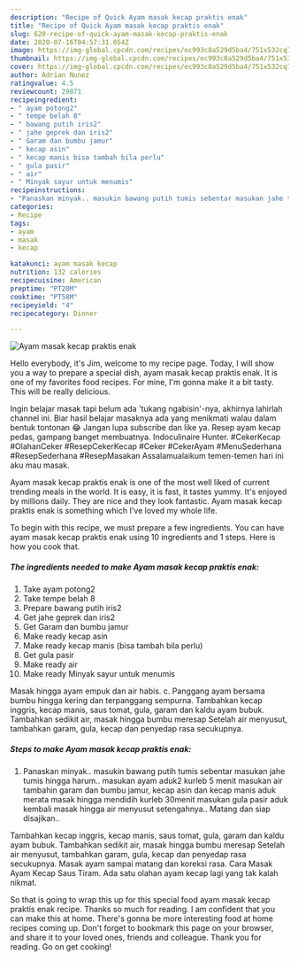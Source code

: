 ```yaml
---
description: "Recipe of Quick Ayam masak kecap praktis enak"
title: "Recipe of Quick Ayam masak kecap praktis enak"
slug: 620-recipe-of-quick-ayam-masak-kecap-praktis-enak
date: 2020-07-16T04:57:31.054Z
image: https://img-global.cpcdn.com/recipes/ec993c8a529d5ba4/751x532cq70/ayam-masak-kecap-praktis-enak-foto-resep-utama.jpg
thumbnail: https://img-global.cpcdn.com/recipes/ec993c8a529d5ba4/751x532cq70/ayam-masak-kecap-praktis-enak-foto-resep-utama.jpg
cover: https://img-global.cpcdn.com/recipes/ec993c8a529d5ba4/751x532cq70/ayam-masak-kecap-praktis-enak-foto-resep-utama.jpg
author: Adrian Nunez
ratingvalue: 4.5
reviewcount: 29871
recipeingredient:
- " ayam potong2"
- " tempe belah 8"
- " bawang putih iris2"
- " jahe geprek dan iris2"
- " Garam dan bumbu jamur"
- " kecap asin"
- " kecap manis bisa tambah bila perlu"
- " gula pasir"
- " air"
- " Minyak sayur untuk menumis"
recipeinstructions:
- "Panaskan minyak.. masukin bawang putih tumis sebentar masukan jahe tumis hingga harum.. masukan ayam aduk2 kurleb 5 menit masukan air tambahin garam dan bumbu jamur, kecap asin dan kecap manis aduk merata masak hingga mendidih kurleb 30menit masukan gula pasir aduk kembali masak hingga air menyusut setengahnya.. Matang dan siap disajikan.."
categories:
- Recipe
tags:
- ayam
- masak
- kecap

katakunci: ayam masak kecap 
nutrition: 132 calories
recipecuisine: American
preptime: "PT20M"
cooktime: "PT58M"
recipeyield: "4"
recipecategory: Dinner

---
```



![Ayam masak kecap praktis enak](https://img-global.cpcdn.com/recipes/ec993c8a529d5ba4/751x532cq70/ayam-masak-kecap-praktis-enak-foto-resep-utama.jpg)

Hello everybody, it's Jim, welcome to my recipe page. Today, I will show you a way to prepare a special dish, ayam masak kecap praktis enak. It is one of my favorites food recipes. For mine, I'm gonna make it a bit tasty. This will be really delicious.

Ingin belajar masak tapi belum ada &#39;tukang ngabisin&#39;-nya, akhirnya lahirlah channel ini. Biar hasil belajar masaknya ada yang menikmati walau dalam bentuk tontonan 😂 Jangan lupa subscribe dan like ya. Resep ayam kecap pedas, gampang banget membuatnya. Indoculinaire Hunter. #CekerKecap #OlahanCeker #ResepCekerKecap #Ceker #CekerAyam #MenuSederhana #ResepSederhana #ResepMasakan Assalamualaikum temen-temen hari ini aku mau masak.

Ayam masak kecap praktis enak is one of the most well liked of current trending meals in the world. It is easy, it is fast, it tastes yummy. It's enjoyed by millions daily. They are nice and they look fantastic. Ayam masak kecap praktis enak is something which I've loved my whole life.


To begin with this recipe, we must prepare a few ingredients. You can have ayam masak kecap praktis enak using 10 ingredients and 1 steps. Here is how you cook that.

<!--inarticleads1-->

##### The ingredients needed to make Ayam masak kecap praktis enak:

1. Take  ayam potong2
1. Take  tempe belah 8
1. Prepare  bawang putih iris2
1. Get  jahe geprek dan iris2
1. Get  Garam dan bumbu jamur
1. Make ready  kecap asin
1. Make ready  kecap manis (bisa tambah bila perlu)
1. Get  gula pasir
1. Make ready  air
1. Make ready  Minyak sayur untuk menumis


Masak hingga ayam empuk dan air habis. c. Panggang ayam bersama bumbu hingga kering dan terpanggang sempurna. Tambahkan kecap inggris, kecap manis, saus tomat, gula, garam dan kaldu ayam bubuk. Tambahkan sedikit air, masak hingga bumbu meresap Setelah air menyusut, tambahkan garam, gula, kecap dan penyedap rasa secukupnya. 

<!--inarticleads2-->

##### Steps to make Ayam masak kecap praktis enak:

1. Panaskan minyak.. masukin bawang putih tumis sebentar masukan jahe tumis hingga harum.. masukan ayam aduk2 kurleb 5 menit masukan air tambahin garam dan bumbu jamur, kecap asin dan kecap manis aduk merata masak hingga mendidih kurleb 30menit masukan gula pasir aduk kembali masak hingga air menyusut setengahnya.. Matang dan siap disajikan..


Tambahkan kecap inggris, kecap manis, saus tomat, gula, garam dan kaldu ayam bubuk. Tambahkan sedikit air, masak hingga bumbu meresap Setelah air menyusut, tambahkan garam, gula, kecap dan penyedap rasa secukupnya. Masak ayam sampai matang dan koreksi rasa. Cara Masak Ayam Kecap Saus Tiram. Ada satu olahan ayam kecap lagi yang tak kalah nikmat. 

So that is going to wrap this up for this special food ayam masak kecap praktis enak recipe. Thanks so much for reading. I am confident that you can make this at home. There's gonna be more interesting food at home recipes coming up. Don't forget to bookmark this page on your browser, and share it to your loved ones, friends and colleague. Thank you for reading. Go on get cooking!
